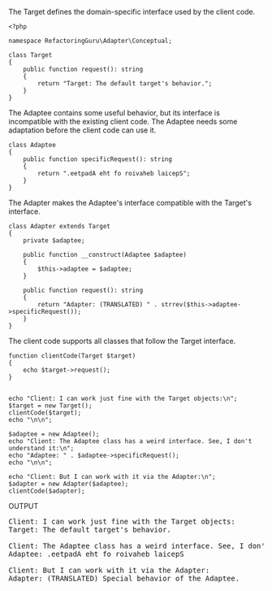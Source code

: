 
The Target defines the domain-specific interface used by the client code.

```
<?php

namespace RefactoringGuru\Adapter\Conceptual;

class Target
{
    public function request(): string
    {
        return "Target: The default target's behavior.";
    }
}

```

 The Adaptee contains some useful behavior, but its interface is incompatible with the existing client code. The Adaptee needs some adaptation before the client code can use it.
```
class Adaptee
{
    public function specificRequest(): string
    {
        return ".eetpadA eht fo roivaheb laicepS";
    }
}

```

The Adapter makes the Adaptee's interface compatible with the Target's interface.
```
class Adapter extends Target
{
    private $adaptee;

    public function __construct(Adaptee $adaptee)
    {
        $this->adaptee = $adaptee;
    }

    public function request(): string
    {
        return "Adapter: (TRANSLATED) " . strrev($this->adaptee->specificRequest());
    }
}

```
The client code supports all classes that follow the Target interface.
```
function clientCode(Target $target)
{
    echo $target->request();
}


echo "Client: I can work just fine with the Target objects:\n";
$target = new Target();
clientCode($target);
echo "\n\n";

$adaptee = new Adaptee();
echo "Client: The Adaptee class has a weird interface. See, I don't understand it:\n";
echo "Adaptee: " . $adaptee->specificRequest();
echo "\n\n";

echo "Client: But I can work with it via the Adapter:\n";
$adapter = new Adapter($adaptee);
clientCode($adapter);
```

OUTPUT
<pre>
Client: I can work just fine with the Target objects:
Target: The default target's behavior.

Client: The Adaptee class has a weird interface. See, I don't understand it:
Adaptee: .eetpadA eht fo roivaheb laicepS

Client: But I can work with it via the Adapter:
Adapter: (TRANSLATED) Special behavior of the Adaptee.
</pre>